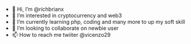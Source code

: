 - 👋 Hi, I’m @richbrianx
- 👀 I’m interested in cryptocurrency and web3
- 🌱 I’m currently learning php, coding and many more to up my soft skill
- 💞️ I’m looking to collaborate on newbie user
- 📫 How to reach me twiiter @vicenzo29

<!---
richbrianx/richbrianx is a ✨ special ✨ repository because its `README.md` (this file) appears on your GitHub profile.
You can click the Preview link to take a look at your changes.
--->
